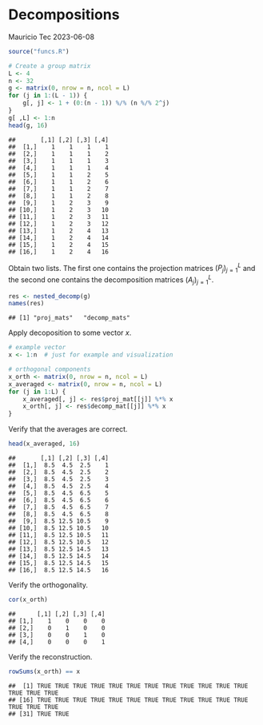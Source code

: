 Decompositions
================
Mauricio Tec
2023-06-08

``` r
source("funcs.R")
```

``` r
# Create a group matrix
L <- 4
n <- 32
g <- matrix(0, nrow = n, ncol = L)
for (j in 1:(L - 1)) {
    g[, j] <- 1 + (0:(n - 1)) %/% (n %/% 2^j)
}
g[ ,L] <- 1:n
head(g, 16)
```

    ##       [,1] [,2] [,3] [,4]
    ##  [1,]    1    1    1    1
    ##  [2,]    1    1    1    2
    ##  [3,]    1    1    1    3
    ##  [4,]    1    1    1    4
    ##  [5,]    1    1    2    5
    ##  [6,]    1    1    2    6
    ##  [7,]    1    1    2    7
    ##  [8,]    1    1    2    8
    ##  [9,]    1    2    3    9
    ## [10,]    1    2    3   10
    ## [11,]    1    2    3   11
    ## [12,]    1    2    3   12
    ## [13,]    1    2    4   13
    ## [14,]    1    2    4   14
    ## [15,]    1    2    4   15
    ## [16,]    1    2    4   16

Obtain two lists. The first one contains the projection matrices
$(P_j)_{j=1}^L$ and the second one contains the decomposition matrices
$(A_j)_{j=1}^L$.

``` r
res <- nested_decomp(g)
names(res)
```

    ## [1] "proj_mats"   "decomp_mats"

Apply decoposition to some vector $x$.

``` r
# example vector
x <- 1:n  # just for example and visualization

# orthogonal components
x_orth <- matrix(0, nrow = n, ncol = L)
x_averaged <- matrix(0, nrow = n, ncol = L)
for (j in 1:L) {
    x_averaged[, j] <- res$proj_mat[[j]] %*% x
    x_orth[, j] <- res$decomp_mat[[j]] %*% x
}
```

Verify that the averages are correct.

``` r
head(x_averaged, 16)
```

    ##       [,1] [,2] [,3] [,4]
    ##  [1,]  8.5  4.5  2.5    1
    ##  [2,]  8.5  4.5  2.5    2
    ##  [3,]  8.5  4.5  2.5    3
    ##  [4,]  8.5  4.5  2.5    4
    ##  [5,]  8.5  4.5  6.5    5
    ##  [6,]  8.5  4.5  6.5    6
    ##  [7,]  8.5  4.5  6.5    7
    ##  [8,]  8.5  4.5  6.5    8
    ##  [9,]  8.5 12.5 10.5    9
    ## [10,]  8.5 12.5 10.5   10
    ## [11,]  8.5 12.5 10.5   11
    ## [12,]  8.5 12.5 10.5   12
    ## [13,]  8.5 12.5 14.5   13
    ## [14,]  8.5 12.5 14.5   14
    ## [15,]  8.5 12.5 14.5   15
    ## [16,]  8.5 12.5 14.5   16

Verify the orthogonality.

``` r
cor(x_orth)
```

    ##      [,1] [,2] [,3] [,4]
    ## [1,]    1    0    0    0
    ## [2,]    0    1    0    0
    ## [3,]    0    0    1    0
    ## [4,]    0    0    0    1

Verify the reconstruction.

``` r
rowSums(x_orth) == x
```

    ##  [1] TRUE TRUE TRUE TRUE TRUE TRUE TRUE TRUE TRUE TRUE TRUE TRUE TRUE TRUE TRUE
    ## [16] TRUE TRUE TRUE TRUE TRUE TRUE TRUE TRUE TRUE TRUE TRUE TRUE TRUE TRUE TRUE
    ## [31] TRUE TRUE
